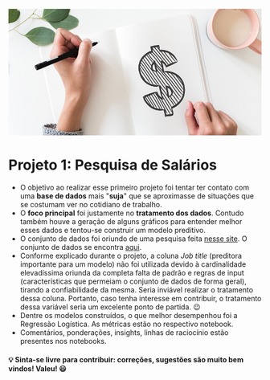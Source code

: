 ![](salary.jpg)

# **Projeto 1: Pesquisa de Salários**
 - O objetivo ao realizar esse primeiro projeto foi tentar ter contato com uma **base de dados** mais "**suja**" que se aproximasse de situações que se costumam ver no cotidiano de trabalho.
 - O **foco principal** foi justamente no **tratamento dos dados**. Contudo também houve a geração de alguns gráficos para entender melhor esses dados e tentou-se construir um modelo preditivo.  
 - O conjunto de dados foi oriundo de uma pesquisa feita [nesse site](https://www.askamanager.org/2021/04/how-much-money-do-you-make-4.html). O conjunto de dados se encontra [aqui](https://docs.google.com/spreadsheets/d/1IPS5dBSGtwYVbjsfbaMCYIWnOuRmJcbequohNxCyGVw/edit?resourcekey#gid=1625408792).
  - Conforme explicado durante o projeto, a coluna *Job title* (preditora importante para um modelo) não foi utilizada devido à cardinalidade elevadíssima oriunda da completa falta de padrão e regras de input (características que permeiam o conjunto de dados de forma geral), tirando a confiabilidade da mesma. Seria inviável realizar o tratamento dessa coluna. Portanto, caso tenha interesse em contribuir, o tratamento dessa variável seria um excelente ponto de partida. 😉
  - Dentre os modelos construídos, o que melhor desempenhou foi a Regressão Logística. As métricas estão no respectivo notebook. 
  - Comentários, ponderações, insights, linhas de raciocínio estão presentes nos notebooks.

#### 💡 Sinta-se livre para contribuir: correções, sugestões são muito bem vindos! Valeu! :smiley:
